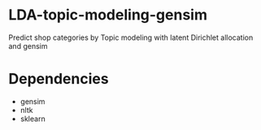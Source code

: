 # LDA-topic-modeling-gensim
Predict shop categories by Topic modeling with latent Dirichlet allocation and gensim

# Dependencies
* gensim
* nltk
* sklearn
